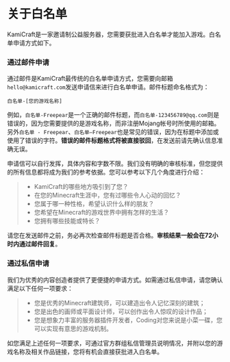 # 关于白名单

KamiCraft是一家邀请制公益服务器，您需要获批进入白名单才能加入游戏。白名单申请方式如下。

### 通过邮件申请

通过邮件是KamiCraft最传统的白名单申请方式，您需要向邮箱`hello@kamicraft.com`发送申请信来进行白名单申请。邮件标题命名格式为：

    白名单-[您的游戏名称]

例如，`白名单-Freepear`是一个正确的邮件标题，而`白名单-123456789@qq.com`则是错误的，因为您需要提供的是游戏名称，而非注册Mojang帐号时所使用的邮箱。另外`白名单 - Freepear`、`白名单—Freepear`也是常见的错误，因为在标题中添加或使用了错误的字符。**错误的邮件标题格式将被直接驳回**，在发送前请先确认信息准确无误。

申请信可以自行发挥，具体内容和字数不限。我们没有明确的审核标准，但您提供的所有信息都将成为我们的参考依据。您可以参考以下几个角度进行介绍：

> - KamiCraft的哪些地方吸引到了您？
> - 在您的Minecraft生涯中，您有过哪些令人心动的回忆？
> - 您属于哪一种性格，希望认识什么样的朋友？
> - 您希望在Minecraft的游戏世界中拥有怎样的生活？
> - 您拥有哪些技能或特长？

请您在发送邮件之前，务必再次检查邮件标题是否合格。**审核结果一般会在72小时内通过邮件回复**。

### 通过私信申请

我们为优秀的内容创造者提供了更便捷的申请方式。如需通过私信申请，请您确认满足以下任何一项要求：

> - 您是优秀的Minecraft建筑师，可以建造出令人记忆深刻的建筑；
> - 您是出色的画师或平面设计师，可以创作出令人惊叹的设计作品；
> - 您是想象力丰富的服务器插件开发者，Coding对您来说是小菜一碟，您可以实现有意思的游戏机制。

如您满足上述任何一项要求，可通过官方群组私信管理员说明情况，并附以您的游戏名称及相关作品链接，您将有机会直接获批进入白名单。
